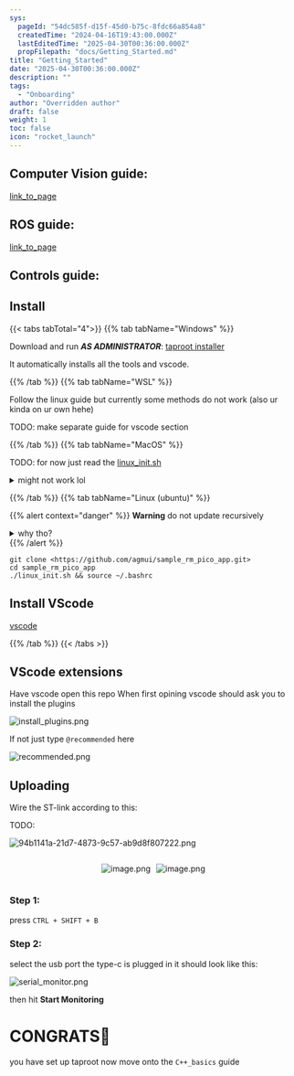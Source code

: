 ```yaml
---
sys:
  pageId: "54dc585f-d15f-45d0-b75c-8fdc66a854a8"
  createdTime: "2024-04-16T19:43:00.000Z"
  lastEditedTime: "2025-04-30T00:36:00.000Z"
  propFilepath: "docs/Getting_Started.md"
title: "Getting_Started"
date: "2025-04-30T00:36:00.000Z"
description: ""
tags:
  - "Onboarding"
author: "Overridden author"
draft: false
weight: 1
toc: false
icon: "rocket_launch"
---
```


## Computer Vision guide:

[link_to_page](86d45bc0-388b-4d26-8848-44f255f73d0e)

## ROS guide:

[link_to_page](3c76c1de-ec8f-46d6-8b0a-294005edc2d5)

## Controls guide:

## Install

{{< tabs tabTotal="4">}}
{{% tab tabName="Windows" %}}

Download and run _**AS ADMINISTRATOR**_: [taproot installer](https://github.com/Thornbots/TeachingFreshies/releases/tag/1.0)

It automatically installs all the tools and vscode.

{{% /tab %}}
{{% tab tabName="WSL" %}}

Follow the linux guide but currently some methods do not work (also ur kinda on ur own hehe)

TODO: make separate guide for vscode section

{{% /tab %}}
{{% tab tabName="MacOS" %}}

TODO: for now just read the [linux_init.sh](https://github.com/agmui/sample_rm_pico_app/blob/main/linux_init.sh)

<details>
<summary>might not work lol</summary>

`brew install libusb pkg-config`

Next install: [vscode](https://code.visualstudio.com/Download)

</details>

{{% /tab %}}
{{% tab tabName="Linux (ubuntu)" %}}

{{% alert context="danger" %}}
**Warning** do not update recursively
<details>
<summary>why tho?</summary>
There are some submodules that may go on for a while (like tinyusb) and I highly
recommend you don't need to get them.
If you want to see what submodules I update just look in `linux_init.sh`
</details>
{{% /alert %}}

```shell
git clone <https://github.com/agmui/sample_rm_pico_app.git>
cd sample_rm_pico_app
./linux_init.sh && source ~/.bashrc
```

## Install VScode

[vscode](https://code.visualstudio.com/Download)

{{% /tab %}}
{{< /tabs >}}

## VScode extensions

Have vscode open this repo
When first opining vscode should ask you to install the plugins

![install_plugins.png](https://prod-files-secure.s3.us-west-2.amazonaws.com/d518164a-d88e-44d1-a4ee-3adb3bd8bce0/89bd30f0-1825-4e77-867b-0a41ce370880/install_plugins.png?X-Amz-Algorithm=AWS4-HMAC-SHA256&X-Amz-Content-Sha256=UNSIGNED-PAYLOAD&X-Amz-Credential=ASIAZI2LB4665OGSTMFY%2F20250515%2Fus-west-2%2Fs3%2Faws4_request&X-Amz-Date=20250515T190059Z&X-Amz-Expires=3600&X-Amz-Security-Token=IQoJb3JpZ2luX2VjEHsaCXVzLXdlc3QtMiJHMEUCIQCELPui%2FVv2dIE24J0t1Y9qIP%2BN7txnA1lHmCn04MsdWgIgbnB0wDUY1Ctj4prZUsTLnuHJbLIr%2FXpBCTeVVIZ8Kygq%2FwMIMxAAGgw2Mzc0MjMxODM4MDUiDKMEx4X0OQGZLCYMDCrcA6qHMWh4yYGYIDSwdciyMqNIJC5pBYXUArVU8Befr3bdicL5O5et5Vrsb2iNmHl66hBM86sjyUGrmpkNMelXoWx%2FDE6oJ8cTlqjzScsWwiTHPlTK98av9t%2BywldMNSNFEm18PSMQDSFRc%2Bsoa7gZW%2Bert5ag%2BltJcbbFWKWH6xbJS0ZQGTgl6TjQjBaIuX56nbynUX6%2BSJmOoDrRJ3d4kIfJ12asmSs8EwmzXQp0r%2B3c9nYwLxnrkDcGKl5Utes4982v86Tlq0Nbel6LiMuPs3qHD7U%2Br%2BpAGtajLz%2FIiTHF84xF%2F%2FR3TPLuq%2BsF9Ryq%2FdJhr3U%2FxI8iMesW9%2F3Cf%2BmDIW3MmChTiVNglnyCyj0545cLiwutO%2FYtXusxgn%2BNM80cWfyCHlXmDLpEEhvUN%2BCmRLEB5NweF5iSB7s0YWBzeREQnUREpAhMlyroWIKekNGug3OtqLSkGYANYkA7AalQ7seJMUHHMazf%2BlEmhCkM4%2BBLa4NSl3Pcf%2BziE7rkegZ%2Fcwhi11fXz4%2F%2BEf749qQrLgwIuqgRzD53r3wAw9E%2B%2FrgNsro2jVQAmT3yFxy0EIfIg4I%2B037DhajDLnA9hs2uQJCAYrL7juKF6IJKBGtVADvmfaLiSClCIB8sMPzfmMEGOqUBCz%2FzWwkrZ8jfG9HZ4vrMxqumZSk6o7SvW%2F82rMamq5%2BhjgumND6OmKAv%2BCcTzv9u7cBnP18o6702ueXi%2FEz%2FxhtxsbxljQcheVn1rBNq6UZfZPd4RfSt5SgHBKdfNDj3gbFuauAdzV9PMX5rAvn3boicc2MqWvNb1837ow5SmdVHmiqjICfzNW8Jv6eRn4S2jJULMhd2uvQpoNNxbvByIUCoYar7&X-Amz-Signature=d2092a77ec2505d6069203170ae0950165820d2be5965ae0a3b83d1506f15a7c&X-Amz-SignedHeaders=host&x-id=GetObject)

If not just type `@recommended` here  

![recommended.png](https://prod-files-secure.s3.us-west-2.amazonaws.com/d518164a-d88e-44d1-a4ee-3adb3bd8bce0/61e661e9-5d85-4dfc-be0d-8d2097a5e793/recommended.png?X-Amz-Algorithm=AWS4-HMAC-SHA256&X-Amz-Content-Sha256=UNSIGNED-PAYLOAD&X-Amz-Credential=ASIAZI2LB4665OGSTMFY%2F20250515%2Fus-west-2%2Fs3%2Faws4_request&X-Amz-Date=20250515T190059Z&X-Amz-Expires=3600&X-Amz-Security-Token=IQoJb3JpZ2luX2VjEHsaCXVzLXdlc3QtMiJHMEUCIQCELPui%2FVv2dIE24J0t1Y9qIP%2BN7txnA1lHmCn04MsdWgIgbnB0wDUY1Ctj4prZUsTLnuHJbLIr%2FXpBCTeVVIZ8Kygq%2FwMIMxAAGgw2Mzc0MjMxODM4MDUiDKMEx4X0OQGZLCYMDCrcA6qHMWh4yYGYIDSwdciyMqNIJC5pBYXUArVU8Befr3bdicL5O5et5Vrsb2iNmHl66hBM86sjyUGrmpkNMelXoWx%2FDE6oJ8cTlqjzScsWwiTHPlTK98av9t%2BywldMNSNFEm18PSMQDSFRc%2Bsoa7gZW%2Bert5ag%2BltJcbbFWKWH6xbJS0ZQGTgl6TjQjBaIuX56nbynUX6%2BSJmOoDrRJ3d4kIfJ12asmSs8EwmzXQp0r%2B3c9nYwLxnrkDcGKl5Utes4982v86Tlq0Nbel6LiMuPs3qHD7U%2Br%2BpAGtajLz%2FIiTHF84xF%2F%2FR3TPLuq%2BsF9Ryq%2FdJhr3U%2FxI8iMesW9%2F3Cf%2BmDIW3MmChTiVNglnyCyj0545cLiwutO%2FYtXusxgn%2BNM80cWfyCHlXmDLpEEhvUN%2BCmRLEB5NweF5iSB7s0YWBzeREQnUREpAhMlyroWIKekNGug3OtqLSkGYANYkA7AalQ7seJMUHHMazf%2BlEmhCkM4%2BBLa4NSl3Pcf%2BziE7rkegZ%2Fcwhi11fXz4%2F%2BEf749qQrLgwIuqgRzD53r3wAw9E%2B%2FrgNsro2jVQAmT3yFxy0EIfIg4I%2B037DhajDLnA9hs2uQJCAYrL7juKF6IJKBGtVADvmfaLiSClCIB8sMPzfmMEGOqUBCz%2FzWwkrZ8jfG9HZ4vrMxqumZSk6o7SvW%2F82rMamq5%2BhjgumND6OmKAv%2BCcTzv9u7cBnP18o6702ueXi%2FEz%2FxhtxsbxljQcheVn1rBNq6UZfZPd4RfSt5SgHBKdfNDj3gbFuauAdzV9PMX5rAvn3boicc2MqWvNb1837ow5SmdVHmiqjICfzNW8Jv6eRn4S2jJULMhd2uvQpoNNxbvByIUCoYar7&X-Amz-Signature=570ec3f9c3cca9ffd4fdc37882ff9e88aedbd0f0e4e137cf145e6dc6a9d6d074&X-Amz-SignedHeaders=host&x-id=GetObject)

## Uploading

Wire the ST-link according to this:

TODO:

![94b1141a-21d7-4873-9c57-ab9d8f807222.png](https://prod-files-secure.s3.us-west-2.amazonaws.com/d518164a-d88e-44d1-a4ee-3adb3bd8bce0/e5fad17d-ab82-4300-9f4c-505ab4b1202c/94b1141a-21d7-4873-9c57-ab9d8f807222.png?X-Amz-Algorithm=AWS4-HMAC-SHA256&X-Amz-Content-Sha256=UNSIGNED-PAYLOAD&X-Amz-Credential=ASIAZI2LB4665OGSTMFY%2F20250515%2Fus-west-2%2Fs3%2Faws4_request&X-Amz-Date=20250515T190059Z&X-Amz-Expires=3600&X-Amz-Security-Token=IQoJb3JpZ2luX2VjEHsaCXVzLXdlc3QtMiJHMEUCIQCELPui%2FVv2dIE24J0t1Y9qIP%2BN7txnA1lHmCn04MsdWgIgbnB0wDUY1Ctj4prZUsTLnuHJbLIr%2FXpBCTeVVIZ8Kygq%2FwMIMxAAGgw2Mzc0MjMxODM4MDUiDKMEx4X0OQGZLCYMDCrcA6qHMWh4yYGYIDSwdciyMqNIJC5pBYXUArVU8Befr3bdicL5O5et5Vrsb2iNmHl66hBM86sjyUGrmpkNMelXoWx%2FDE6oJ8cTlqjzScsWwiTHPlTK98av9t%2BywldMNSNFEm18PSMQDSFRc%2Bsoa7gZW%2Bert5ag%2BltJcbbFWKWH6xbJS0ZQGTgl6TjQjBaIuX56nbynUX6%2BSJmOoDrRJ3d4kIfJ12asmSs8EwmzXQp0r%2B3c9nYwLxnrkDcGKl5Utes4982v86Tlq0Nbel6LiMuPs3qHD7U%2Br%2BpAGtajLz%2FIiTHF84xF%2F%2FR3TPLuq%2BsF9Ryq%2FdJhr3U%2FxI8iMesW9%2F3Cf%2BmDIW3MmChTiVNglnyCyj0545cLiwutO%2FYtXusxgn%2BNM80cWfyCHlXmDLpEEhvUN%2BCmRLEB5NweF5iSB7s0YWBzeREQnUREpAhMlyroWIKekNGug3OtqLSkGYANYkA7AalQ7seJMUHHMazf%2BlEmhCkM4%2BBLa4NSl3Pcf%2BziE7rkegZ%2Fcwhi11fXz4%2F%2BEf749qQrLgwIuqgRzD53r3wAw9E%2B%2FrgNsro2jVQAmT3yFxy0EIfIg4I%2B037DhajDLnA9hs2uQJCAYrL7juKF6IJKBGtVADvmfaLiSClCIB8sMPzfmMEGOqUBCz%2FzWwkrZ8jfG9HZ4vrMxqumZSk6o7SvW%2F82rMamq5%2BhjgumND6OmKAv%2BCcTzv9u7cBnP18o6702ueXi%2FEz%2FxhtxsbxljQcheVn1rBNq6UZfZPd4RfSt5SgHBKdfNDj3gbFuauAdzV9PMX5rAvn3boicc2MqWvNb1837ow5SmdVHmiqjICfzNW8Jv6eRn4S2jJULMhd2uvQpoNNxbvByIUCoYar7&X-Amz-Signature=f6fd50f84e38dfc8485af3cee555bc5975989dbdde8d097ef45ef5e96f9c1998&X-Amz-SignedHeaders=host&x-id=GetObject)

<div style="display: flex;flex-direction: row; column-gap:10px; max-width: 630px;justify-content: center;">
<div>

![image.png](https://prod-files-secure.s3.us-west-2.amazonaws.com/d518164a-d88e-44d1-a4ee-3adb3bd8bce0/210ecb78-1116-4d7b-b9b7-2292f66fa2c2/image.png?X-Amz-Algorithm=AWS4-HMAC-SHA256&X-Amz-Content-Sha256=UNSIGNED-PAYLOAD&X-Amz-Credential=ASIAZI2LB466WAI4IDOD%2F20250515%2Fus-west-2%2Fs3%2Faws4_request&X-Amz-Date=20250515T190102Z&X-Amz-Expires=3600&X-Amz-Security-Token=IQoJb3JpZ2luX2VjEHsaCXVzLXdlc3QtMiJHMEUCIQCkikK7R5nxYoypOiuQqauCHn%2FlubT%2Bx3cGaLOsbJTdJgIgbTZbvfKui%2FUyyOuu1QQ46T8PxwtqXj0JfTE3WS%2BLcfYq%2FwMIMxAAGgw2Mzc0MjMxODM4MDUiDPbgI36Ql1y1zM%2BTESrcA%2FLvlaTJxFXHyukW7gxaoLhaU0jBDoPFNahKltnI%2FbVGgu3%2FGFhrQhdn6DuK23QR6gisJtsetXk%2BtBBkYAQE2YOXtrNtLwCRP8dWRhYXBFdTJXXbclit%2FIG%2FKIZPr5blEqUtbtIgCDdPqkx%2FLJ%2FT5PvSdQHTDQM04ieGbRgEeC%2FHbt%2BgiDzPCpud9M1Dxk%2FkTWwrlUUjqSYQv5o0b%2BGpMPtjzcLVpHjLzhsbqcY5JQvOgUk6qwwe3MTfUj65Uy%2F%2FWrdRttVq5TT6sbrYYwbQrcltM0%2FEOw%2FBXb%2BJIuaxX%2BHXaYAsIVGdkOBHa9UU4KVFObFyVdw%2FQDrraK%2FnwFDDMnBz%2B00eU38Vc6pP9m1D4cvxOsImggrmc5OjbTzVQou9BfpIYQOv2d9Aqe%2BrWGAbO4etsaYC%2BnWN6V1T0E9NyYh3xSvzE%2BlOAdTu%2FsqqA9m8I%2BhEcF6741NASU6g52mCWgYTljPPGJsbnnwVCwLMowWq5aZcAOurdYT9OSMj%2FGC3IRZhix1ChT0l3%2BcPE3eTJ%2B0ExbvsgVEtWKnMwDxh7fF7DISmC5T04tvX1wMIDyMjrTRubqtfVS%2BScVYqroKZ7FEP3C4LFeqbqC6sbb1eNANtJsHSRX0Oi6qMcgFQMI%2FgmMEGOqUBTJFjWGFxp%2FR7agWJe%2FXVopqwBqdA2tsDwlSqdP1ATCYCq3grieJKjSoQzJvo%2FXdayqLEo7l0YE2k0t3SEyRCqyDqQB9j%2F%2Bq0CYJYrq8LXJxjseH860zJALxaDPctbKddVRezR1M8YvI85P4diKDkb%2FchtkTwP3p%2FHZHwrq%2BWbY%2F43rBuQ7nc0DrBwwvCX3VjhjtfTixacYAQMUsSPQ4RZYQ2hBus&X-Amz-Signature=aa06d66231d40da5e93891146c7706492241ba224f19f43c5793b3dce787539b&X-Amz-SignedHeaders=host&x-id=GetObject)

</div>
<div>

![image.png](https://prod-files-secure.s3.us-west-2.amazonaws.com/d518164a-d88e-44d1-a4ee-3adb3bd8bce0/33a0fd0f-8ca6-4a86-8e09-26e95ded1fff/image.png?X-Amz-Algorithm=AWS4-HMAC-SHA256&X-Amz-Content-Sha256=UNSIGNED-PAYLOAD&X-Amz-Credential=ASIAZI2LB466XFAWEC7U%2F20250515%2Fus-west-2%2Fs3%2Faws4_request&X-Amz-Date=20250515T190102Z&X-Amz-Expires=3600&X-Amz-Security-Token=IQoJb3JpZ2luX2VjEHsaCXVzLXdlc3QtMiJHMEUCIQCz5nGEmIIn5MV2saiduQkLwS27hcglv2sDXv0auaKk%2FgIgfayln41X%2F77Nu3%2FFNsIcaLvZU3e0eERo0L1dRS%2B8cQ0q%2FwMIMxAAGgw2Mzc0MjMxODM4MDUiDKSjZ0AYnYDVXToVcyrcA3PGEjh4GCKOwgynDLQbjVrTYa44ErHNhHbJn6Hv%2Fh1RFEWnaYDSRohqRJjj8uhnooDjQ8x37oqsnPhbehjq8vvgJLYb7kS7%2Bo6s37NkaPSyJcjR7mzgNIFNEFWxUli%2F9WpwIinooizC9JzgZKHBjOpwnsVdqMbuFPkNz2LYEGDik0Nt6%2BladcBtCxCSOAKcXMVQINzNJxuU%2Fd3m1wyTcNAP58H6Y9u2NHE%2B%2BNcMyBtbaRbJ2k%2FhMSxY%2F9VXb87NzmHwqPtOCghu%2BG0oRdygzCPmqk7nhIgAUq1qIYksMtEFMlecBGTqJwSeCImXlKyLHrHVwrPHCchWZmdOHBSJl7FSq%2FBUuJpqhInjISNKHkI9rznzyhuEn3U0Kb%2FSKWxQfmtCoHCNY0BY5Y%2FYdzfP7eo7BKE7mMXEbWExYWV71Xu60d22y3FuZOHNd2XFIMmYCVBPpKuy67%2FCG6YdEryl2NQjS0cYOQZPo4Mthj5KGLzWToYdENANIN1vR9xVWkv1f9C%2BI3myNt03he7UlPe8j7Ju%2BIAjKecIKERSdQgU3py3n13a%2F%2Fo700Z7wUHwtF8zLnoQy2i0pP27Nge%2FIlPcHQMpVsUpJ%2BlKUDKwkALYTzm%2Fu0Fxz0gTBrtL33ZdMIXgmMEGOqUBEFXCq9%2FGkG2d5tgm48jOw0J4eaR0UadBAZt4h291zMk6OWwY9%2BT3j1ceXfgWguIKrwMIFvj7yNW347LH%2BfT89LFD%2BB1F41thvFB7T81nTuV%2F5JsmsU4aFVgStksNZG%2FzGbhiv8blwL7Lvk3D4sZ4qqrDaXkOfd6kvJqKsmUBy%2BrmLLnhRQ6CNpFHuq8g%2B06Gpo9UYLGejYVSPWak%2BtOKMagCXMBw&X-Amz-Signature=8ae61aa2efd13eda7475225f8168401f6a19453a9c3ba10ac2902e03f1efbcc3&X-Amz-SignedHeaders=host&x-id=GetObject)

</div>
</div>

### Step 1:

press `CTRL + SHIFT + B`

### Step 2:

select the usb port the type-c is plugged in it should look like this:

![serial_monitor.png](https://prod-files-secure.s3.us-west-2.amazonaws.com/d518164a-d88e-44d1-a4ee-3adb3bd8bce0/f03f4774-05d4-4393-b6a0-d5efb6d315ab/serial_monitor.png?X-Amz-Algorithm=AWS4-HMAC-SHA256&X-Amz-Content-Sha256=UNSIGNED-PAYLOAD&X-Amz-Credential=ASIAZI2LB4665OGSTMFY%2F20250515%2Fus-west-2%2Fs3%2Faws4_request&X-Amz-Date=20250515T190059Z&X-Amz-Expires=3600&X-Amz-Security-Token=IQoJb3JpZ2luX2VjEHsaCXVzLXdlc3QtMiJHMEUCIQCELPui%2FVv2dIE24J0t1Y9qIP%2BN7txnA1lHmCn04MsdWgIgbnB0wDUY1Ctj4prZUsTLnuHJbLIr%2FXpBCTeVVIZ8Kygq%2FwMIMxAAGgw2Mzc0MjMxODM4MDUiDKMEx4X0OQGZLCYMDCrcA6qHMWh4yYGYIDSwdciyMqNIJC5pBYXUArVU8Befr3bdicL5O5et5Vrsb2iNmHl66hBM86sjyUGrmpkNMelXoWx%2FDE6oJ8cTlqjzScsWwiTHPlTK98av9t%2BywldMNSNFEm18PSMQDSFRc%2Bsoa7gZW%2Bert5ag%2BltJcbbFWKWH6xbJS0ZQGTgl6TjQjBaIuX56nbynUX6%2BSJmOoDrRJ3d4kIfJ12asmSs8EwmzXQp0r%2B3c9nYwLxnrkDcGKl5Utes4982v86Tlq0Nbel6LiMuPs3qHD7U%2Br%2BpAGtajLz%2FIiTHF84xF%2F%2FR3TPLuq%2BsF9Ryq%2FdJhr3U%2FxI8iMesW9%2F3Cf%2BmDIW3MmChTiVNglnyCyj0545cLiwutO%2FYtXusxgn%2BNM80cWfyCHlXmDLpEEhvUN%2BCmRLEB5NweF5iSB7s0YWBzeREQnUREpAhMlyroWIKekNGug3OtqLSkGYANYkA7AalQ7seJMUHHMazf%2BlEmhCkM4%2BBLa4NSl3Pcf%2BziE7rkegZ%2Fcwhi11fXz4%2F%2BEf749qQrLgwIuqgRzD53r3wAw9E%2B%2FrgNsro2jVQAmT3yFxy0EIfIg4I%2B037DhajDLnA9hs2uQJCAYrL7juKF6IJKBGtVADvmfaLiSClCIB8sMPzfmMEGOqUBCz%2FzWwkrZ8jfG9HZ4vrMxqumZSk6o7SvW%2F82rMamq5%2BhjgumND6OmKAv%2BCcTzv9u7cBnP18o6702ueXi%2FEz%2FxhtxsbxljQcheVn1rBNq6UZfZPd4RfSt5SgHBKdfNDj3gbFuauAdzV9PMX5rAvn3boicc2MqWvNb1837ow5SmdVHmiqjICfzNW8Jv6eRn4S2jJULMhd2uvQpoNNxbvByIUCoYar7&X-Amz-Signature=912eba4afc53f4cd1a5f3095ff4c7a6e9ea3cf703b7057e926b11d7436624080&X-Amz-SignedHeaders=host&x-id=GetObject)

then hit **Start Monitoring**

# CONGRATS🎉

you have set up taproot now move onto the `C++_basics` guide
